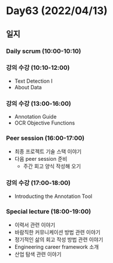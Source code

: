 # Day63 (2022/04/13)

## 일지

### Daily scrum (10:00-10:10)

### 강의 수강 (10:10-12:00)

  * Text Detection I
  * About Data

### 강의 수강 (13:00-16:00)

  * Annotation Guide
  * OCR Objective Functions

### Peer session (16:00-17:00)

  * 최종 프로젝트 기술 스택 이야기
  * 다음 peer session 준비
    * 주간 회고 양식 작성해 오기

### 강의 수강 (17:00-18:00)

  * Introducting the Annotation Tool

### Special lecture (18:00-19:00)

  * 이력서 관련 이야기
  * 바람직한 커뮤니케이션 방법 관련 이야기
  * 정기적인 삶의 회고 작성 방법 관련 이야기
  * Engineering career framework 소개
  * 산업 탐색 관련 이야기
